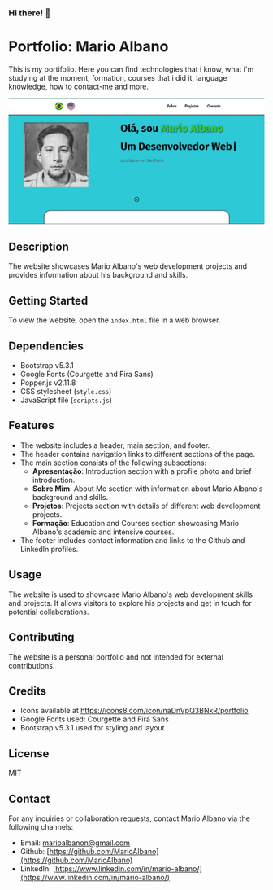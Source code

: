 ### Hi there! 👋

# Portfolio: Mario Albano

This is my portifolio. Here you can find technologies that i know, what i'm studying at the moment, formation, courses that i did it, language knowledge, how to contact-me and more.

![Image Portfolio](./src/components/img/pages-image/site-example-portfolio.png)

## Description

The website showcases Mario Albano's web development projects and provides information about his background and skills.

## Getting Started

To view the website, open the `index.html` file in a web browser.

## Dependencies

- Bootstrap v5.3.1
- Google Fonts (Courgette and Fira Sans)
- Popper.js v2.11.8
- CSS stylesheet (`style.css`)
- JavaScript file (`scripts.js`)

## Features

- The website includes a header, main section, and footer.
- The header contains navigation links to different sections of the page.
- The main section consists of the following subsections:
  - **Apresentação**: Introduction section with a profile photo and brief introduction.
  - **Sobre Mim**: About Me section with information about Mario Albano's background and skills.
  - **Projetos**: Projects section with details of different web development projects.
  - **Formação**: Education and Courses section showcasing Mario Albano's academic and intensive courses.
- The footer includes contact information and links to the Github and LinkedIn profiles.

## Usage

The website is used to showcase Mario Albano's web development skills and projects. It allows visitors to explore his projects and get in touch for potential collaborations.

## Contributing

The website is a personal portfolio and not intended for external contributions.

## Credits

- Icons available at https://icons8.com/icon/naDnVpQ3BNkR/portfolio
- Google Fonts used: Courgette and Fira Sans
- Bootstrap v5.3.1 used for styling and layout

## License

MIT

## Contact

For any inquiries or collaboration requests, contact Mario Albano via the following channels:

- Email: marioalbanon@gmail.com
- Github: [https://github.com/MarioAlbano](https://github.com/MarioAlbano)
- LinkedIn: [https://www.linkedin.com/in/mario-albano/](https://www.linkedin.com/in/mario-albano/)

